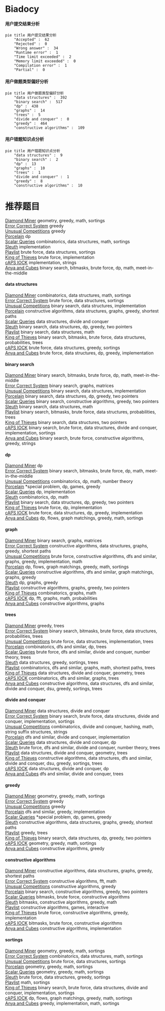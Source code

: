 # Biadocy
<!-- tabs:start -->
#### **用户提交结果分析**

```mermaid
pie title 用户提交结果分析
    "Accepted" :  62
    "Rejected" :  0
    "Wrong answer" :  34
    "Runtime error" :  1
    "Time limit exceeded" :  2
    "Memory limit exceeded" :  0
    "Compilation error" :  1
    "Partial" :  0
```
#### **用户做题类型偏好分析**

```mermaid
pie title 用户做题类型偏好分析
    "data structures" :  392
    "binary search" :  517
    "dp" :  438
    "graphs" :  14
    "trees" :  5
    "divide and conquer" :  0
    "greedy" :  464
    "constructive algorithms" :  109
```
#### **用户错题知识点分析**

```mermaid
pie title 用户错题知识点分析
    "data structures" :  9
    "binary search" :  2
    "dp" :  13
    "graphs" :  10
    "trees" :  1
    "divide and conquer" :  1
    "greedy" :  8
    "constructive algorithms" :  10
```
<!-- tabs:end -->
# 推荐题目
[Diamond Miner](https://codeforces.com/contest/1496/problem/C)		geometry,
                        greedy,
                        math,
                        sortings		  
[Error Correct System](http://codeforces.com/problemset/problem/527/B)		greedy		  
[Unusual Competitions](https://codeforces.com/contest/1323/problem/C)		greedy		  
[Porcelain](http://codeforces.com/problemset/problem/148/E)		dp		  
[Scalar Queries](http://codeforces.com/problemset/problem/1167/F)		combinatorics,
                        data structures,
                        math,
                        sortings		  
[Sleuth](http://codeforces.com/problemset/problem/49/A)		implementation		  
[Playlist](http://codeforces.com/problemset/problem/1140/C)		brute force,
                        data structures,
                        sortings		  
[King of Thieves](http://codeforces.com/problemset/problem/526/A)		brute force,
                        implementation		  
[cAPS lOCK](http://codeforces.com/problemset/problem/131/A)		implementation,
                        strings		  
[Anya and Cubes](http://codeforces.com/problemset/problem/525/E)		binary search,
                        bitmasks,
                        brute force,
                        dp,
                        math,
                        meet-in-the-middle		  
<!-- tabs:start -->
#### **data structures**
[Diamond Miner](http://codeforces.com/problemset/problem/1167/F)		combinatorics,
                        data structures,
                        math,
                        sortings		  
[Error Correct System](http://codeforces.com/problemset/problem/1140/C)		brute force,
                        data structures,
                        sortings		  
[Unusual Competitions](http://codeforces.com/problemset/problem/527/C)		binary search,
                        data structures,
                        implementation		  
[Porcelain](http://codeforces.com/problemset/problem/525/D)		constructive algorithms,
                        data structures,
                        graphs,
                        greedy,
                        shortest paths		  
[Scalar Queries](http://codeforces.com/problemset/problem/526/F)		data structures,
                        divide and conquer		  
[Sleuth](http://codeforces.com/problemset/problem/1492/C)		binary search,
                        data structures,
                        dp,
                        greedy,
                        two pointers		  
[Playlist](http://codeforces.com/problemset/problem/1490/G)		binary search,
                        data structures,
                        math		  
[King of Thieves](http://codeforces.com/problemset/problem/1479/D)		binary search,
                        bitmasks,
                        brute force,
                        data structures,
                        probabilities,
                        trees		  
[cAPS lOCK](http://codeforces.com/problemset/problem/1497/A)		brute force,
                        data structures,
                        greedy,
                        sortings		  
[Anya and Cubes](http://codeforces.com/problemset/problem/1491/C)		brute force,
                        data structures,
                        dp,
                        greedy,
                        implementation		  
#### **binary search**
[Diamond Miner](http://codeforces.com/problemset/problem/525/E)		binary search,
                        bitmasks,
                        brute force,
                        dp,
                        math,
                        meet-in-the-middle		  
[Error Correct System](http://codeforces.com/problemset/problem/147/B)		binary search,
                        graphs,
                        matrices		  
[Unusual Competitions](http://codeforces.com/problemset/problem/527/C)		binary search,
                        data structures,
                        implementation		  
[Porcelain](http://codeforces.com/problemset/problem/1492/C)		binary search,
                        data structures,
                        dp,
                        greedy,
                        two pointers		  
[Scalar Queries](http://codeforces.com/problemset/problem/1463/D)		binary search,
                        constructive algorithms,
                        greedy,
                        two pointers		  
[Sleuth](http://codeforces.com/problemset/problem/1490/G)		binary search,
                        data structures,
                        math		  
[Playlist](http://codeforces.com/problemset/problem/1479/D)		binary search,
                        bitmasks,
                        brute force,
                        data structures,
                        probabilities,
                        trees		  
[King of Thieves](http://codeforces.com/problemset/problem/1436/E)		binary search,
                        data structures,
                        two pointers		  
[cAPS lOCK](http://codeforces.com/problemset/problem/1461/D)		binary search,
                        brute force,
                        data structures,
                        divide and conquer,
                        implementation,
                        sortings		  
[Anya and Cubes](http://codeforces.com/problemset/problem/1493/C)		binary search,
                        brute force,
                        constructive algorithms,
                        greedy,
                        strings		  
#### **dp**
[Diamond Miner](http://codeforces.com/problemset/problem/148/E)		dp		  
[Error Correct System](http://codeforces.com/problemset/problem/525/E)		binary search,
                        bitmasks,
                        brute force,
                        dp,
                        math,
                        meet-in-the-middle		  
[Unusual Competitions](http://codeforces.com/problemset/problem/1204/E)		combinatorics,
                        dp,
                        math,
                        number theory		  
[Porcelain](http://codeforces.com/problemset/problem/1431/G)		*special problem,
                        dp,
                        games,
                        greedy		  
[Scalar Queries](http://codeforces.com/problemset/problem/526/E)		dp,
                        implementation		  
[Sleuth](http://codeforces.com/problemset/problem/1239/A)		combinatorics,
                        dp,
                        math		  
[Playlist](http://codeforces.com/problemset/problem/1492/C)		binary search,
                        data structures,
                        dp,
                        greedy,
                        two pointers		  
[King of Thieves](https://codeforces.com/contest/1457/problem/C)		brute force,
                        dp,
                        implementation		  
[cAPS lOCK](http://codeforces.com/problemset/problem/1491/C)		brute force,
                        data structures,
                        dp,
                        greedy,
                        implementation		  
[Anya and Cubes](http://codeforces.com/problemset/problem/1437/C)		dp,
                        flows,
                        graph matchings,
                        greedy,
                        math,
                        sortings		  
#### **graph**
[Diamond Miner](http://codeforces.com/problemset/problem/147/B)		binary search,
                        graphs,
                        matrices		  
[Error Correct System](http://codeforces.com/problemset/problem/525/D)		constructive algorithms,
                        data structures,
                        graphs,
                        greedy,
                        shortest paths		  
[Unusual Competitions](http://codeforces.com/problemset/problem/1487/C)		brute force,
                        constructive algorithms,
                        dfs and similar,
                        graphs,
                        greedy,
                        implementation,
                        math		  
[Porcelain](http://codeforces.com/problemset/problem/1437/C)		dp,
                        flows,
                        graph matchings,
                        greedy,
                        math,
                        sortings		  
[Scalar Queries](http://codeforces.com/problemset/problem/1470/D)		constructive algorithms,
                        dfs and similar,
                        graph matchings,
                        graphs,
                        greedy		  
[Sleuth](http://codeforces.com/problemset/problem/1476/C)		dp,
                        graphs,
                        greedy		  
[Playlist](http://codeforces.com/problemset/problem/1304/D)		constructive algorithms,
                        graphs,
                        greedy,
                        two pointers		  
[King of Thieves](http://codeforces.com/problemset/problem/1475/C)		combinatorics,
                        graphs,
                        math		  
[cAPS lOCK](http://codeforces.com/problemset/problem/553/E)		dp,
                        fft,
                        graphs,
                        math,
                        probabilities		  
[Anya and Cubes](http://codeforces.com/problemset/problem/1495/C)		constructive algorithms,
                        graphs		  
#### **trees**
[Diamond Miner](http://codeforces.com/problemset/problem/526/G)		greedy,
                        trees		  
[Error Correct System](http://codeforces.com/problemset/problem/1479/D)		binary search,
                        bitmasks,
                        brute force,
                        data structures,
                        probabilities,
                        trees		  
[Unusual Competitions](http://codeforces.com/problemset/problem/1511/C)		brute force,
                        data structures,
                        implementation,
                        trees		  
[Porcelain](http://codeforces.com/problemset/problem/1499/F)		combinatorics,
                        dfs and similar,
                        dp,
                        trees		  
[Scalar Queries](http://codeforces.com/problemset/problem/1491/E)		brute force,
                        dfs and similar,
                        divide and conquer,
                        number theory,
                        trees		  
[Sleuth](http://codeforces.com/problemset/problem/1466/D)		data structures,
                        greedy,
                        sortings,
                        trees		  
[Playlist](http://codeforces.com/problemset/problem/1495/D)		combinatorics,
                        dfs and similar,
                        graphs,
                        math,
                        shortest paths,
                        trees		  
[King of Thieves](http://codeforces.com/problemset/problem/1303/G)		data structures,
                        divide and conquer,
                        geometry,
                        trees		  
[cAPS lOCK](http://codeforces.com/problemset/problem/1454/E)		combinatorics,
                        dfs and similar,
                        graphs,
                        trees		  
[Anya and Cubes](http://codeforces.com/problemset/problem/1494/D)		constructive algorithms,
                        data structures,
                        dfs and similar,
                        divide and conquer,
                        dsu,
                        greedy,
                        sortings,
                        trees		  
#### **divide and conquer**
[Diamond Miner](http://codeforces.com/problemset/problem/526/F)		data structures,
                        divide and conquer		  
[Error Correct System](http://codeforces.com/problemset/problem/1461/D)		binary search,
                        brute force,
                        data structures,
                        divide and conquer,
                        implementation,
                        sortings		  
[Unusual Competitions](http://codeforces.com/problemset/problem/1466/G)		combinatorics,
                        divide and conquer,
                        hashing,
                        math,
                        string suffix structures,
                        strings		  
[Porcelain](http://codeforces.com/problemset/problem/1490/D)		dfs and similar,
                        divide and conquer,
                        implementation		  
[Scalar Queries](https://codeforces.com/contest/1483/problem/C)		data structures,
                        divide and conquer,
                        dp		  
[Sleuth](http://codeforces.com/problemset/problem/1491/E)		brute force,
                        dfs and similar,
                        divide and conquer,
                        number theory,
                        trees		  
[Playlist](http://codeforces.com/problemset/problem/1303/G)		data structures,
                        divide and conquer,
                        geometry,
                        trees		  
[King of Thieves](http://codeforces.com/problemset/problem/1494/D)		constructive algorithms,
                        data structures,
                        dfs and similar,
                        divide and conquer,
                        dsu,
                        greedy,
                        sortings,
                        trees		  
[cAPS lOCK](http://codeforces.com/problemset/problem/1482/E)		data structures,
                        divide and conquer,
                        dp		  
[Anya and Cubes](http://codeforces.com/problemset/problem/566/C)		dfs and similar,
                        divide and conquer,
                        trees		  
#### **greedy**
[Diamond Miner](https://codeforces.com/contest/1496/problem/C)		geometry,
                        greedy,
                        math,
                        sortings		  
[Error Correct System](http://codeforces.com/problemset/problem/527/B)		greedy		  
[Unusual Competitions](https://codeforces.com/contest/1323/problem/C)		greedy		  
[Porcelain](http://codeforces.com/problemset/problem/526/B)		dfs and similar,
                        greedy,
                        implementation		  
[Scalar Queries](http://codeforces.com/problemset/problem/1431/G)		*special problem,
                        dp,
                        games,
                        greedy		  
[Sleuth](http://codeforces.com/problemset/problem/525/D)		constructive algorithms,
                        data structures,
                        graphs,
                        greedy,
                        shortest paths		  
[Playlist](http://codeforces.com/problemset/problem/526/G)		greedy,
                        trees		  
[King of Thieves](http://codeforces.com/problemset/problem/1492/C)		binary search,
                        data structures,
                        dp,
                        greedy,
                        two pointers		  
[cAPS lOCK](https://codeforces.com/contest/1496/problem/C)		geometry,
                        greedy,
                        math,
                        sortings		  
[Anya and Cubes](http://codeforces.com/problemset/problem/1493/A)		constructive algorithms,
                        greedy		  
#### **constructive algorithms**
[Diamond Miner](http://codeforces.com/problemset/problem/525/D)		constructive algorithms,
                        data structures,
                        graphs,
                        greedy,
                        shortest paths		  
[Error Correct System](http://codeforces.com/problemset/problem/286/E)		constructive algorithms,
                        fft,
                        math		  
[Unusual Competitions](http://codeforces.com/problemset/problem/1493/A)		constructive algorithms,
                        greedy		  
[Porcelain](http://codeforces.com/problemset/problem/1463/D)		binary search,
                        constructive algorithms,
                        greedy,
                        two pointers		  
[Scalar Queries](https://codeforces.com/contest/1456/problem/B)		bitmasks,
                        brute force,
                        constructive algorithms		  
[Sleuth](http://codeforces.com/problemset/problem/1492/D)		bitmasks,
                        constructive algorithms,
                        greedy,
                        math		  
[Playlist](https://codeforces.com/contest/1504/problem/D)		constructive algorithms,
                        games,
                        interactive		  
[King of Thieves](https://codeforces.com/contest/1483/problem/A)		brute force,
                        constructive algorithms,
                        greedy,
                        implementation		  
[cAPS lOCK](https://codeforces.com/contest/1457/problem/D)		bitmasks,
                        brute force,
                        constructive algorithms		  
[Anya and Cubes](http://codeforces.com/problemset/problem/1513/A)		constructive algorithms,
                        implementation		  
#### **sortings**
[Diamond Miner](https://codeforces.com/contest/1496/problem/C)		geometry,
                        greedy,
                        math,
                        sortings		  
[Error Correct System](http://codeforces.com/problemset/problem/1167/F)		combinatorics,
                        data structures,
                        math,
                        sortings		  
[Unusual Competitions](http://codeforces.com/problemset/problem/1140/C)		brute force,
                        data structures,
                        sortings		  
[Porcelain](https://codeforces.com/contest/1496/problem/C)		geometry,
                        greedy,
                        math,
                        sortings		  
[Scalar Queries](http://codeforces.com/problemset/problem/1495/A)		geometry,
                        greedy,
                        math,
                        sortings		  
[Sleuth](http://codeforces.com/problemset/problem/1497/A)		brute force,
                        data structures,
                        greedy,
                        sortings		  
[Playlist](http://codeforces.com/problemset/problem/1427/A)		math,
                        sortings		  
[King of Thieves](http://codeforces.com/problemset/problem/1461/D)		binary search,
                        brute force,
                        data structures,
                        divide and conquer,
                        implementation,
                        sortings		  
[cAPS lOCK](http://codeforces.com/problemset/problem/1437/C)		dp,
                        flows,
                        graph matchings,
                        greedy,
                        math,
                        sortings		  
[Anya and Cubes](http://codeforces.com/problemset/problem/1473/A)		greedy,
                        implementation,
                        math,
                        sortings		  
<!-- tabs:end -->
